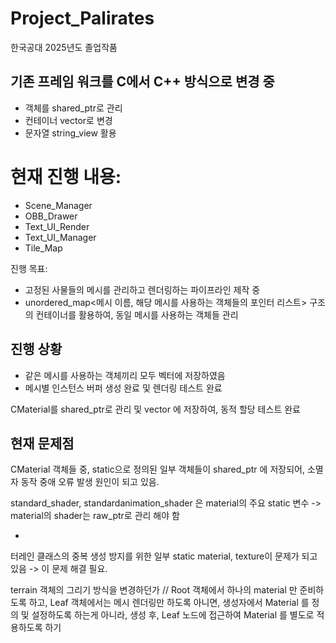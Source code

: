 # Project_Palirates
한국공대 2025년도 졸업작품


기존 프레임 워크를 C에서 C++ 방식으로 변경 중
------------------------------------------------------------------------------------------------
- 객체를 shared_ptr로 관리
- 컨테이너 vector로 변경
- 문자열 string_view 활용



현재 진행 내용:
===================================================================
- Scene_Manager
- OBB_Drawer
- Text_UI_Render
- Text_UI_Manager
- Tile_Map


진행 목표:
- 고정된 사물들의 메시를 관리하고 렌더링하는 파이프라인 제작 중
- unordered_map<메시 이름, 해당 메시를 사용하는 객체들의 포인터 리스트> 구조의 컨테이너를 활용하여, 동일 메시를 사용하는 객체들 관리


진행 상황
------------------------------------------------------------------------------------------------
- 같은 메시를 사용하는 객체끼리 모두 벡터에 저장하였음
- 메시별 인스턴스 버퍼 생성 완료 및 렌더링 테스트 완료

CMaterial를 shared_ptr로 관리 및 vector 에 저장하여, 동적 할당 테스트 완료

현재 문제점
------------------------------------------------------------------------------------------------
CMaterial 객체들 중, static으로 정의된 일부 객체들이 shared_ptr 에 저장되어, 
소멸자 동작 중애 오류 발생 원인이 되고 있음.

standard_shader, standardanimation_shader 은 material의 주요 static 변수 -> material의 shader는 raw_ptr로 관리 해야 함

+

터레인 클래스의 중복 생성 방지를 위한 일부 static material, texture이 문제가 되고 있음 -> 이 문제 해결 필요.

terrain 객체의 그리기 방식을 변경하던가 // Root 객체에서 하나의 material 만 준비하도록 하고, Leaf 객체에서는 메시 렌더링만 하도록
아니면, 생성자에서 Material 를 정의 및 설정하도록 하는게 아니라, 생성 후, Leaf 노드에 접근하여 Material 를 별도로 적용하도록 하기


